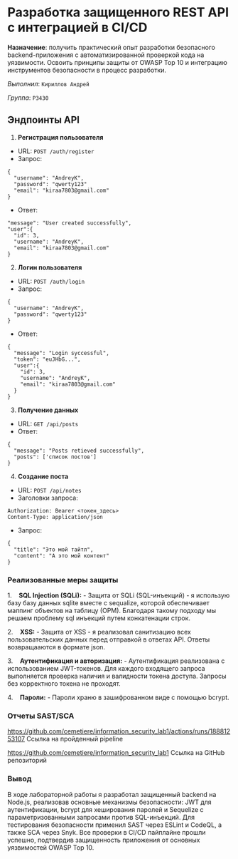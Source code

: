 # Разработка защищенного REST API с интеграцией в CI/CD

**Назначение**: получить практический опыт разработки безопасного backend-приложения с автоматизированной проверкой кода на уязвимости. Освоить принципы защиты от OWASP Top 10 и интеграцию инструментов безопасности в процесс разработки.

*Выполнил*: `Кириллов Андрей`

*Группа*: `P3430`

## Эндпоинты API

1. **Регистрация пользователя**
- URL:  `POST /auth/register`
- Запрос:
```
{
  "username": "AndreyK",
  "password": "qwerty123"
  "email": "kiraa7803@gmail.com"
}
```
- Ответ:
```
"message": "User created successfully",
"user":{
  "id": 3,
  "username": "AndreyK",
  "email": "kiraa7803@gmail.com"
}
```

2. **Логин пользователя**
- URL: `POST /auth/login`
- Запрос:
```
{
  "username": "AndreyK",
  "password": "qwerty123"
}
```
- Ответ:
```
{
  "message": "Login syccessful",
  "token": "euJHbG...",
  "user":{
    "id": 3,
    "username": "AndreyK",
    "email": "kiraa7803@gmail.com"
  }
}
```

3. **Получение данных**
- URL: `GET /api/posts`
- Ответ:
```
{
  "message": "Posts retieved successfully",
  "posts": ['список постов']
}
```

4. **Создание поста**
- URL: `POST /api/notes`
- Заголовки запроса:
```
Authorization: Bearer <токен_здесь>
Content-Type: application/json
```
- Запрос:
```
{
  "title": "Это мой тайтл",
  "content": "А это мой контент"
}
```

### Реализованные меры защиты

1.    **SQL Injection (SQLi):**
	- Защита от SQLi (SQL-инъекций) - я использую базу базу данных sqlite вместе с sequalize, которой обеспечивает маппинг объектов на таблицу (ОРМ). Благодаря такому подходу мы решаем проблему sql инъекций путем конкатенации строк.

2.    **XSS:**
	- Защита от XSS - я реализовал санитизацию всех пользовательских данных перед отправкой в ответах API. Ответы возвращааются в формате json.

3.    **Аутентификация и авторизация:**
	- Аутентификация реализована с использованием JWT-токенов. Для каждого входящего запроса выполняется проверка наличия и валидности токена доступа. Запросы без корректного токена не проходят.

4.    **Пароли:**
	- Пароли храню в зашифрованном виде с помощью bcrypt.

### Отчеты SAST/SCA


https://github.com/cemetiere/information_security_lab1/actions/runs/18881253107 Ссылка на пройденный pipeline

https://github.com/cemetiere/information_security_lab1 Ссылка на GitHub репозиторий

### Вывод

В ходе лабораторной работы я разработал защищенный backend на Node.js, реализовав основные механизмы безопасности: JWT для аутентификации, bcrypt для хеширования паролей и Sequelize с параметризованными запросами против SQL-инъекций.
Для тестирования безопасности применил SAST через ESLint и CodeQL, а также SCA через Snyk. Все проверки в CI/CD пайплайне прошли успешно, подтвердив защищенность приложения от основных уязвимостей OWASP Top 10.




